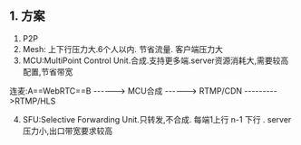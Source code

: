 ## 1. 方案
1. P2P
2. Mesh: 上下行压力大.6个人以内. 节省流量. 客户端压力大
3. MCU:MultiPoint Control Unit.合成.支持更多端.server资源消耗大,需要较高配置,节省带宽

连麦:A==WebRTC==B ------> MCU合成 ------> RTMP/CDN --------->RTMP/HLS

4. SFU:Selective Forwarding Unit.只转发,不合成. 每端1上行 n-1 下行 . server压力小,出口带宽要求较高

